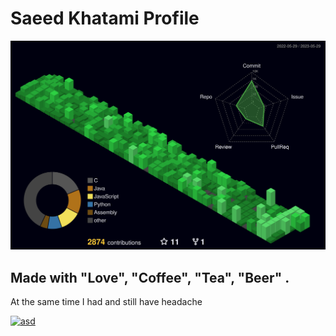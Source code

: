# Saeed Khatami Profile

![0xb4dc0d3x.github.io](profile-3d-contrib/profile-night-green.svg)

## Made with "Love", "Coffee", "Tea", "Beer" .

At the same time I had and still have headache

[![asd](https://visitcount.itsvg.in/api?id=0xb4dc0d3x&icon=0&color=4)](https://visitcount.itsvg.in)
